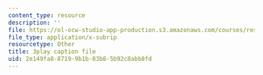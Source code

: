```yaml
---
content_type: resource
description: ''
file: https://ol-ocw-studio-app-production.s3.amazonaws.com/courses/res-9-003-brains-minds-and-machines-summer-course-summer-2015/2e149fa887199b1b83b85b92c8abb8fd_2304746.srt
file_type: application/x-subrip
resourcetype: Other
title: 3play caption file
uid: 2e149fa8-8719-9b1b-83b8-5b92c8abb8fd
---
```

